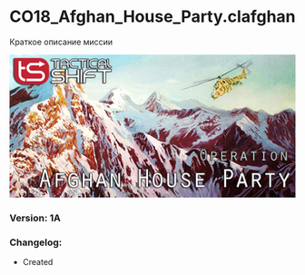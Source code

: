 # CO18_Afghan_House_Party.clafghan
Краткое описание миссии

<img src='https://github.com/rempopo/CO18_Afghan_House_Party.clafghan/raw/main/overview.jpg' />	

### Version: 1A

### Changelog:
- Created

